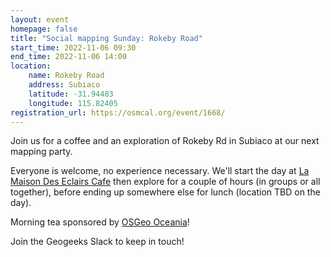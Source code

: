 ```yaml
---
layout: event
homepage: false
title: "Social mapping Sunday: Rokeby Road"
start_time: 2022-11-06 09:30
end_time: 2022-11-06 14:00
location:
    name: Rokeby Road
    address: Subiaco
    latitude: -31.94483
    longitude: 115.82405
registration_url: https://osmcal.org/event/1668/
---
```

Join us for a coffee and an exploration of Rokeby Rd in Subiaco at our next mapping party.

Everyone is welcome, no experience necessary.
We'll start the day at [La Maison Des Eclairs Cafe][1]
then explore for a couple of hours (in groups or all together),
before ending up somewhere else for lunch (location TBD on the day).

Morning tea sponsored by [OSGeo Oceania](https://osgeo-oceania.org/)!

Join the Geogeeks Slack to keep in touch!

[1]: https://la-maison-des-eclairs.business.site/
